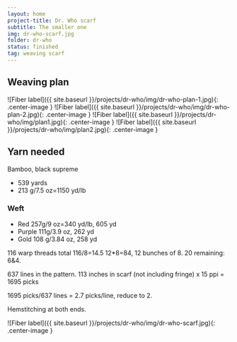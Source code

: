 ```yaml
---
layout: home
project-title: Dr. Who scarf
subtitle: The smaller one
img: dr-who-scarf.jpg
folder: dr-who
status: finished
tag: weaving scarf
---
```

## Weaving plan
![Fiber label]({{ site.baseurl }}/projects/dr-who/img/dr-who-plan-1.jpg){: .center-image }
![Fiber label]({{ site.baseurl }}/projects/dr-who/img/dr-who-plan-2.jpg){: .center-image }
![Fiber label]({{ site.baseurl }}/projects/dr-who/img/plan1.jpg){: .center-image }
![Fiber label]({{ site.baseurl }}/projects/dr-who/img/plan2.jpg){: .center-image }

## Yarn needed
Bamboo, black supreme

* 539 yards
* 213 g/7.5 oz=1150 yd/lb

### Weft
* Red 257g/9 oz=340 yd/lb, 605 yd
* Purple 111g/3.9 oz, 262 yd
* Gold 108 g/3.84 oz, 258 yd

116 warp threads total
116/8=14.5
12*8=84, 12 bunches of 8.
20 remaining: 6&4.

637 lines in the pattern.
113 inches in scarf (not including fringe) x 15 ppi = 1695 picks

1695 picks/637 lines = 2.7 picks/line, reduce to 2.

Hemstitching at both ends.

![Fiber label]({{ site.baseurl }}/projects/dr-who/img/dr-who-scarf.jpg){: .center-image }